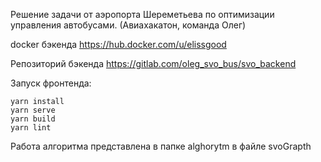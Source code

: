 Решение задачи от аэропорта Шереметьева по оптимизации управления автобусами. (Авиахакатон, команда Олег)


docker бэкенда
https://hub.docker.com/u/elissgood


Репозиторий бэкенда
https://gitlab.com/oleg_svo_bus/svo_backend

Запуск фронтенда:
```
yarn install
yarn serve
yarn build
yarn lint
```

Работа алгоритма представлена в папке alghorytm в файле svoGrapth
